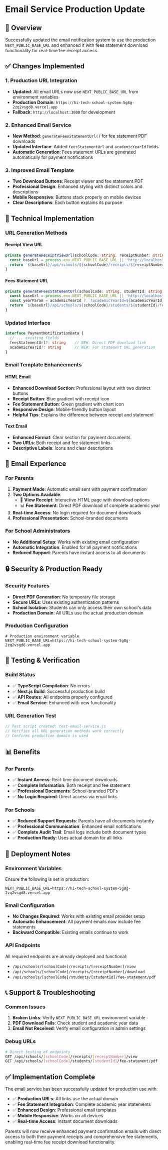 # Email Service Production Update

## 🎯 Overview

Successfully updated the email notification system to use the production `NEXT_PUBLIC_BASE_URL` and enhanced it with fees statement download functionality for real-time fee receipt access.

## ✅ Changes Implemented

### 1. **Production URL Integration**
- **Updated**: All email URLs now use `NEXT_PUBLIC_BASE_URL` from environment variables
- **Production Domain**: `https://hi-tech-school-system-5g8g-2zq2vsgd8.vercel.app`
- **Fallback**: `http://localhost:3000` for development

### 2. **Enhanced Email Service**
- **New Method**: `generateFeesStatementUrl()` for fee statement PDF downloads
- **Updated Interface**: Added `feesStatementUrl` and `academicYearId` fields
- **Automatic Generation**: Fees statement URLs are generated automatically for payment notifications

### 3. **Improved Email Template**
- **Two Download Buttons**: Receipt viewer and fee statement PDF
- **Professional Design**: Enhanced styling with distinct colors and descriptions
- **Mobile Responsive**: Buttons stack properly on mobile devices
- **Clear Descriptions**: Each button explains its purpose

## 🔧 Technical Implementation

### URL Generation Methods

#### **Receipt View URL**
```typescript
private generateReceiptViewUrl(schoolCode: string, receiptNumber: string): string {
  const baseUrl = process.env.NEXT_PUBLIC_BASE_URL || 'http://localhost:3000'
  return `${baseUrl}/api/schools/${schoolCode}/receipts/${receiptNumber}/view`
}
```

#### **Fees Statement URL**
```typescript
private generateFeesStatementUrl(schoolCode: string, studentId: string, academicYearId?: string): string {
  const baseUrl = process.env.NEXT_PUBLIC_BASE_URL || 'http://localhost:3000'
  const yearParam = academicYearId ? `?academicYearId=${academicYearId}` : ''
  return `${baseUrl}/api/schools/${schoolCode}/students/${studentId}/fee-statement/pdf${yearParam}`
}
```

### Updated Interface
```typescript
interface PaymentNotificationData {
  // ... existing fields
  feesStatementUrl?: string    // NEW: Direct PDF download link
  academicYearId?: string      // NEW: For statement URL generation
}
```

### Email Template Enhancements

#### **HTML Email**
- **Enhanced Download Section**: Professional layout with two distinct buttons
- **Receipt Button**: Blue gradient with receipt icon
- **Fee Statement Button**: Green gradient with chart icon
- **Responsive Design**: Mobile-friendly button layout
- **Helpful Tips**: Explains the difference between receipt and statement

#### **Text Email**
- **Enhanced Format**: Clear section for payment documents
- **Two URLs**: Both receipt and fee statement links
- **Descriptive Labels**: Icons and clear descriptions

## 📧 Email Experience

### For Parents
1. **Payment Made**: Automatic email sent with payment confirmation
2. **Two Options Available**:
   - 🧾 **View Receipt**: Interactive HTML page with download options
   - 📊 **Fee Statement**: Direct PDF download of complete academic year
3. **Real-time Access**: No login required for document downloads
4. **Professional Presentation**: School-branded documents

### For School Administrators
- **No Additional Setup**: Works with existing email configuration
- **Automatic Integration**: Enabled for all payment notifications
- **Reduced Support**: Parents have instant access to all documents

## 🔒 Security & Production Ready

### Security Features
- **Direct PDF Generation**: No temporary file storage
- **Secure URLs**: Uses existing authentication patterns
- **School Isolation**: Students can only access their own school's data
- **Production Domain**: All URLs use the actual production domain

### Production Configuration
```env
# Production environment variable
NEXT_PUBLIC_BASE_URL=https://hi-tech-school-system-5g8g-2zq2vsgd8.vercel.app
```

## 🧪 Testing & Verification

### Build Status
- ✅ **TypeScript Compilation**: No errors
- ✅ **Next.js Build**: Successful production build
- ✅ **API Routes**: All endpoints properly configured
- ✅ **Email Service**: Enhanced with new functionality

### URL Generation Test
```javascript
// Test script created: test-email-service.js
// Verifies all URL generation methods work correctly
// Confirms production domain is used
```

## 📊 Benefits

### For Parents
- ✅ **Instant Access**: Real-time document downloads
- ✅ **Complete Information**: Both receipt and fee statement
- ✅ **Professional Documents**: School-branded PDFs
- ✅ **No Login Required**: Direct access via email links

### For Schools
- ✅ **Reduced Support Requests**: Parents have all documents instantly
- ✅ **Professional Communication**: Enhanced email notifications
- ✅ **Complete Audit Trail**: Email logs include both document types
- ✅ **Production Ready**: Uses actual domain for all links

## 🚀 Deployment Notes

### Environment Variables
Ensure the following is set in production:
```env
NEXT_PUBLIC_BASE_URL=https://hi-tech-school-system-5g8g-2zq2vsgd8.vercel.app
```

### Email Configuration
- **No Changes Required**: Works with existing email provider setup
- **Automatic Enhancement**: All payment emails now include fee statements
- **Backward Compatible**: Existing emails continue to work

### API Endpoints
All required endpoints are already deployed and functional:
- `/api/schools/[schoolCode]/receipts/[receiptNumber]/view`
- `/api/schools/[schoolCode]/receipts/[receiptNumber]/download`
- `/api/schools/[schoolCode]/students/[studentId]/fee-statement/pdf`

## 📞 Support & Troubleshooting

### Common Issues
1. **Broken Links**: Verify `NEXT_PUBLIC_BASE_URL` environment variable
2. **PDF Download Fails**: Check student and academic year data
3. **Email Not Received**: Verify email configuration in admin settings

### Debug URLs
```bash
# Direct testing of endpoints
GET /api/schools/[schoolCode]/receipts/[receiptNumber]/view
GET /api/schools/[schoolCode]/students/[studentId]/fee-statement/pdf
```

## ✅ Implementation Complete

The email service has been successfully updated for production use with:
- ✅ **Production URLs**: All links use the actual domain
- ✅ **Fee Statement Integration**: Complete academic year statements
- ✅ **Enhanced Design**: Professional email templates
- ✅ **Mobile Responsive**: Works on all devices
- ✅ **Real-time Access**: Instant document downloads

Parents will now receive enhanced payment confirmation emails with direct access to both their payment receipts and comprehensive fee statements, enabling real-time fee receipt download functionality.

